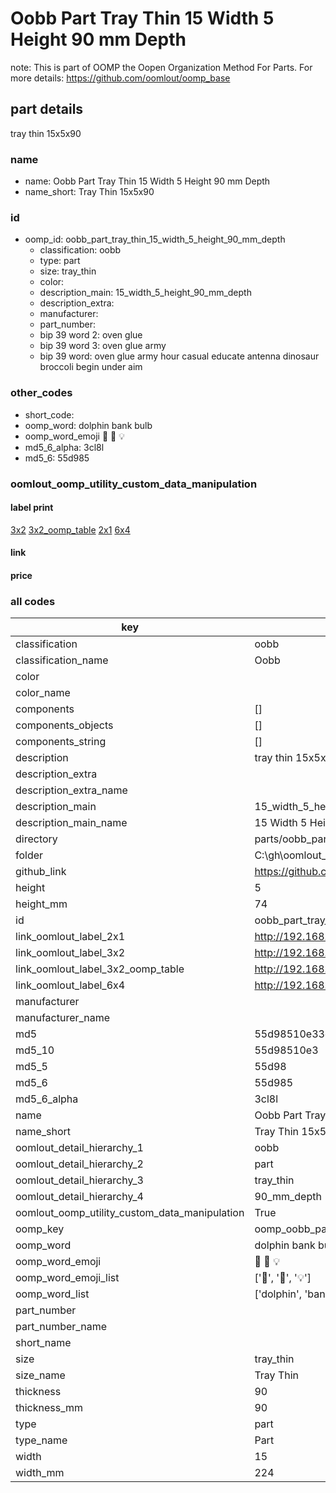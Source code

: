 # Oobb Part Tray Thin 15 Width 5 Height 90 mm Depth  

note: This is part of OOMP the Oopen Organization Method For Parts. For more details: https://github.com/oomlout/oomp_base

##  part details
  



tray thin 15x5x90



### name
* name: Oobb Part Tray Thin 15 Width 5 Height 90 mm Depth
* name_short: Tray Thin 15x5x90 
### id
* oomp_id: oobb_part_tray_thin_15_width_5_height_90_mm_depth
  * classification: oobb
  * type: part
  * size: tray_thin
  * color: 
  * description_main: 15_width_5_height_90_mm_depth
  * description_extra: 
  * manufacturer: 
  * part_number: 
  * bip 39 word 2: oven glue
  * bip 39 word 3: oven glue army
  * bip 39 word: oven glue army hour casual educate antenna dinosaur broccoli begin under aim

### other_codes
* short_code: 
* oomp_word: dolphin bank bulb
* oomp_word_emoji :dolphin: :bank: :bulb:
* md5_6_alpha: 3cl8l
* md5_6: 55d985






### oomlout_oomp_utility_custom_data_manipulation
#### label print
[3x2](http://192.168.1.245:1112/?label=oomp%203cl8l)
[3x2_oomp_table](http://192.168.1.108:1112/?label=oomp%203cl8l)
[2x1](http://192.168.1.242:1112/?label=oomp%203cl8l)
[6x4](http://192.168.1.55:1112/?label=oomp%203cl8l)    

#### link

                              

#### price







### all codes 
| key | value |  
| --- | --- |  
| classification | oobb |  
| classification_name | Oobb |  
| color |  |  
| color_name |  |  
| components | [] |  
| components_objects | [] |  
| components_string | [] |  
| description | tray thin 15x5x90 |  
| description_extra |  |  
| description_extra_name |  |  
| description_main | 15_width_5_height_90_mm_depth |  
| description_main_name | 15 Width 5 Height 90 mm Depth |  
| directory | parts/oobb_part_tray_thin_15_width_5_height_90_mm_depth |  
| folder | C:\gh\oomlout_oobb_version_4_generated_parts\parts\oobb_part_tray_thin_15_width_5_height_90_mm_depth |  
| github_link | https://github.com/oomlout/oomlout_oomp_part_src/tree/main/parts/oobb_part_tray_thin_15_width_5_height_90_mm_depth |  
| height | 5 |  
| height_mm | 74 |  
| id | oobb_part_tray_thin_15_width_5_height_90_mm_depth |  
| link_oomlout_label_2x1 | http://192.168.1.242:1112/?label=oomp%203cl8l |  
| link_oomlout_label_3x2 | http://192.168.1.245:1112/?label=oomp%203cl8l |  
| link_oomlout_label_3x2_oomp_table | http://192.168.1.108:1112/?label=oomp%203cl8l |  
| link_oomlout_label_6x4 | http://192.168.1.55:1112/?label=oomp%203cl8l |  
| manufacturer |  |  
| manufacturer_name |  |  
| md5 | 55d98510e33e61391a11d6e41818fcee |  
| md5_10 | 55d98510e3 |  
| md5_5 | 55d98 |  
| md5_6 | 55d985 |  
| md5_6_alpha | 3cl8l |  
| name | Oobb Part Tray Thin 15 Width 5 Height 90 mm Depth |  
| name_short | Tray Thin 15x5x90  |  
| oomlout_detail_hierarchy_1 | oobb |  
| oomlout_detail_hierarchy_2 | part |  
| oomlout_detail_hierarchy_3 | tray_thin |  
| oomlout_detail_hierarchy_4 | 90_mm_depth |  
| oomlout_oomp_utility_custom_data_manipulation | True |  
| oomp_key | oomp_oobb_part_tray_thin_15_width_5_height_90_mm_depth |  
| oomp_word | dolphin bank bulb |  
| oomp_word_emoji | :dolphin: :bank: :bulb: |  
| oomp_word_emoji_list | [':dolphin:', ':bank:', ':bulb:'] |  
| oomp_word_list | ['dolphin', 'bank', 'bulb'] |  
| part_number |  |  
| part_number_name |  |  
| short_name |  |  
| size | tray_thin |  
| size_name | Tray Thin |  
| thickness | 90 |  
| thickness_mm | 90 |  
| type | part |  
| type_name | Part |  
| width | 15 |  
| width_mm | 224 |  
